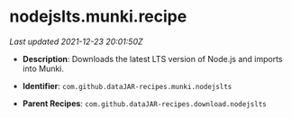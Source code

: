 # nodejslts.munki.recipe

_Last updated 2021-12-23 20:01:50Z_

- **Description**: Downloads the latest LTS version of Node.js and imports into Munki.

- **Identifier**: `com.github.dataJAR-recipes.munki.nodejslts`

- **Parent Recipes**: `com.github.dataJAR-recipes.download.nodejslts`
